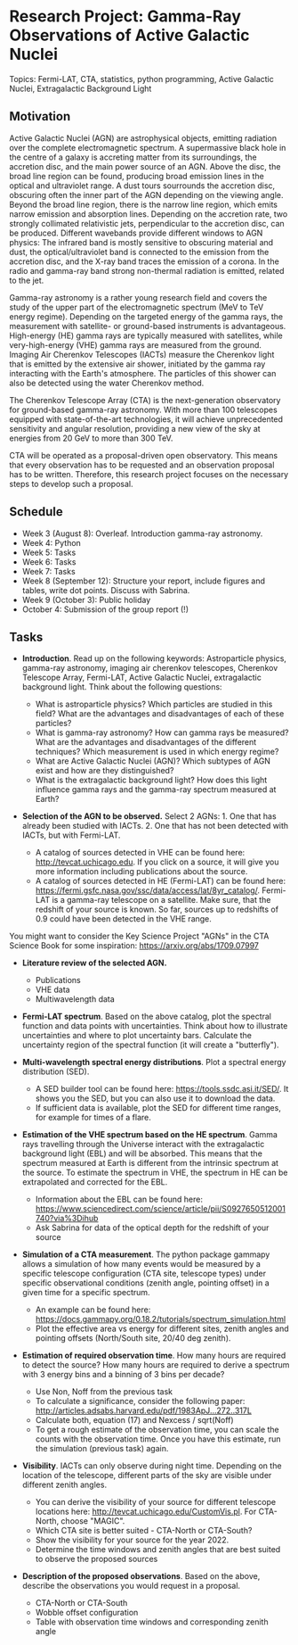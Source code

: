 # Research Project: Gamma-Ray Observations of Active Galactic Nuclei

Topics: Fermi-LAT, CTA, statistics, python programming, Active Galactic Nuclei, Extragalactic Background Light

## Motivation

Active Galactic Nuclei (AGN) are astrophysical objects, emitting radiation over the complete electromagnetic spectrum. A supermassive black hole in the centre of a galaxy is accreting matter from its surroundings, the accretion disc, and the main power source of an AGN. Above the disc, the broad line region can be found, producing broad emission lines in the optical and ultraviolet range. A dust tours sourrounds the accretion disc, obscuring often the inner part of the AGN depending on the viewing angle. Beyond the broad line region, there is the narrow line region, which emits narrow emission and absorption lines. Depending on the accretion rate, two strongly collimated relativistic jets, perpendicular to the accretion disc, can be produced.
Different wavebands provide different windows to AGN physics: The infrared band is mostly sensitive to obscuring material and dust, the optical/ultraviolet band is connected to the emission from the accretion disc, and the X-ray band traces the emission of a corona. In the radio and gamma-ray band strong non-thermal radiation is emitted, related to the jet.

Gamma-ray astronomy is a rather young research field and covers the study of the upper part of the electromagnetic spectrum (MeV to TeV energy regime). Depending on the targeted energy of the gamma rays, the measurement with satellite- or ground-based instruments is advantageous. High-energy (HE) gamma rays are typically measured with satellites, while very-high-energy (VHE) gamma rays are measured from the ground. Imaging Air Cherenkov Telescopes (IACTs) measure the Cherenkov light that is emitted by the extensive air shower, initiated by the gamma ray interacting with the Earth's atmosphere. The particles of this shower can also be detected using the water Cherenkov method.

The Cherenkov Telescope Array (CTA) is the next-generation observatory for ground-based gamma-ray astronomy. With more than 100 telescopes equipped with state-of-the-art technologies, it will achieve unprecedented sensitivity and angular resolution, providing a new view of the sky at energies from 20 GeV to more than 300 TeV.

CTA will be operated as a proposal-driven open observatory. This means that every observation has to be requested and an observation proposal has to be written. Therefore, this research project focuses on the necessary steps to develop such a proposal. 


## Schedule
* Week 3 (August 8): Overleaf. Introduction gamma-ray astronomy.
* Week 4: Python
* Week 5: Tasks
* Week 6: Tasks
* Week 7: Tasks
* Week 8 (September 12): Structure your report, include figures and tables, write dot points. Discuss with Sabrina.
* Week 9 (October 3): Public holiday
* October 4: Submission of the group report (!)


## Tasks

* **Introduction**. Read up on the following keywords: Astroparticle physics, gamma-ray astronomy, imaging air cherenkov telescopes, Cherenkov Telescope Array, Fermi-LAT, Active Galactic Nuclei, extragalactic background light. 
Think about the following questions: 
    - What is astroparticle physics? Which particles are studied in this field? What are the advantages and disadvantages of each of these particles?
    - What is gamma-ray astronomy? How can gamma rays be measured? What are the advantages and disadvantages of the different techniques? Which measurement is used in which energy regime? 
    - What are Active Galactic Nuclei (AGN)? Which subtypes of AGN exist and how are they distinguished?
    - What is the extragalactic background light? How does this light influence gamma rays and the gamma-ray spectrum measured at Earth?
    
* **Selection of the AGN to be observed.** Select 2 AGNs: 1. One that has already been studied with IACTs. 2. One that has not been detected with IACTs, but with Fermi-LAT.
    - A catalog of sources detected in VHE can be found here: http://tevcat.uchicago.edu. If you click on a source, it will give you more information including publications about the source.
    - A catalog of sources detected in HE (Fermi-LAT) can be found here: https://fermi.gsfc.nasa.gov/ssc/data/access/lat/8yr_catalog/. Fermi-LAT is a gamma-ray telescope on a satellite. Make sure, that the redshift of your source is known. So far, sources up to redshifts of 0.9 could have been detected in the VHE range.
   
You might want to consider the Key Science Project "AGNs" in the CTA Science Book for some inspiration: https://arxiv.org/abs/1709.07997

* **Literature review of the selected AGN.** 
    - Publications
    - VHE data
    - Multiwavelength data

* **Fermi-LAT spectrum**. Based on the above catalog, plot the spectral function and data points with uncertainties. Think about how to illustrate uncertainties and where to plot uncertainty bars. Calculate the uncertainty region of the spectral function (it will create a "butterfly").

* **Multi-wavelength spectral energy distributions**. Plot a spectral energy distribution (SED).
    - A SED builder tool can be found here: https://tools.ssdc.asi.it/SED/. It shows you the SED, but you can also use it to download the data.
    - If sufficient data is available, plot the SED for different time ranges, for example for times of a flare.

* **Estimation of the VHE spectrum based on the HE spectrum**. Gamma rays travelling through the Universe interact with the extragalactic background light (EBL) and will be absorbed. This means that the spectrum measured at Earth is different from the intrinsic spectrum at the source. To estimate the spectrum in VHE, the spectrum in HE can be extrapolated and corrected for the EBL.
    - Information about the EBL can be found here: https://www.sciencedirect.com/science/article/pii/S0927650512001740?via%3Dihub
    - Ask Sabrina for data of the optical depth for the redshift of your source

* **Simulation of a CTA measurement**. The python package gammapy allows a simulation of how many events would be measured by a specific telescope configuration (CTA site, telescope types) under specific observational conditions (zenith angle, pointing offset) in a given time for a specific spectrum. 
    - An example can be found here: https://docs.gammapy.org/0.18.2/tutorials/spectrum_simulation.html
    - Plot the effective area vs energy for different sites, zenith angles and pointing offsets (North/South site, 20/40 deg zenith). 

* **Estimation of required observation time**. How many hours are required to detect the source? How many hours are required to derive a spectrum with 3 energy bins and a binning of 3 bins per decade?
    - Use Non, Noff from the previous task
    - To calculate a significance, consider the following paper: http://articles.adsabs.harvard.edu/pdf/1983ApJ...272..317L
    - Calculate both, equation (17) and Nexcess / sqrt(Noff)
    - To get a rough estimate of the observation time, you can scale the counts with the observation time. Once you have this estimate, run the simulation (previous task) again.

* **Visibility**. IACTs can only observe during night time. Depending on the location of the telescope, different parts of the sky are visible under different zenith angles.
    - You can derive the visibility of your source for different telescope locations here: http://tevcat.uchicago.edu/CustomVis.pl. For CTA-North, choose "MAGIC".
    - Which CTA site is better suited - CTA-North or CTA-South?
    - Show the visibility for your source for the year 2022.
    - Determine the time windows and zenith angles that are best suited to observe the proposed sources

* **Description of the proposed observations**. Based on the above, describe the observations you would request in a proposal.
    - CTA-North or CTA-South
    - Wobble offset configuration
    - Table with observation time windows and corresponding zenith angle
